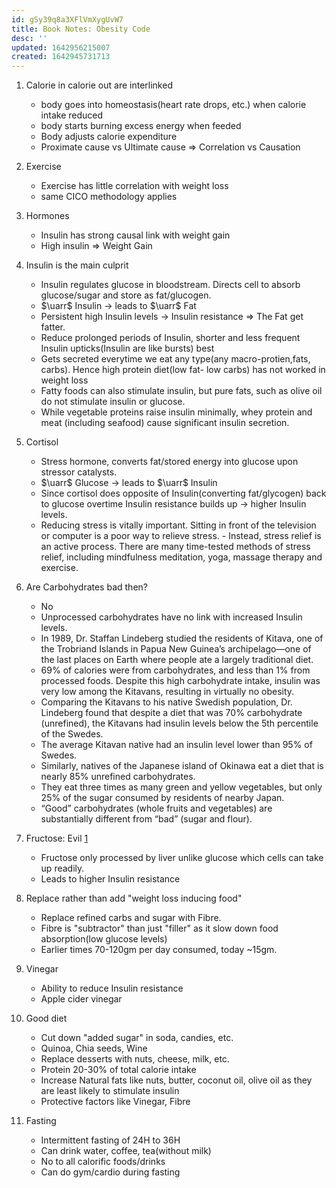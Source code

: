 ```yaml
---
id: gSy39q8a3XFlVmXygUvW7
title: Book Notes: Obesity Code
desc: ''
updated: 1642956215007
created: 1642945731713
---
```





1. Calorie in calorie out are interlinked
    - body goes into homeostasis(heart rate drops, etc.) when calorie intake reduced
    - body starts burning excess energy when feeded
    - Body adjusts calorie expenditure 
    - Proximate cause vs Ultimate cause $\Longrightarrow$ Correlation vs Causation
2. Exercise
    - Exercise has little correlation with weight loss
    - same CICO methodology applies

3. Hormones
    - Insulin has strong causal link with weight gain
    - High insulin $\Longrightarrow$ Weight Gain
4. Insulin is the main culprit
    - Insulin regulates glucose in bloodstream. Directs cell to absorb glucose/sugar and store as fat/glucogen.
    - $\uarr$ Insulin $\longrightarrow$ leads to $\uarr$ Fat
    - Persistent high Insulin levels $\longrightarrow$ Insulin resistance $\Longrightarrow$ The Fat get fatter.
    - Reduce prolonged periods of Insulin, shorter and less frequent Insulin upticks(Insulin are like bursts) best
    - Gets secreted everytime we eat any type(any macro-protien,fats, carbs). Hence high protein diet(low fat- low carbs) has not worked in weight loss
    - Fatty foods can also stimulate insulin, but pure fats, such as olive oil do not stimulate insulin or glucose.
    - While vegetable proteins raise insulin minimally, whey protein and meat (including seafood) cause significant insulin secretion. 
5. Cortisol
    - Stress hormone, converts fat/stored energy into glucose upon stressor catalysts.
    - $\uarr$ Glucose $\longrightarrow$ leads to $\uarr$ Insulin
    - Since cortisol does opposite of Insulin(converting fat/glycogen) back to glucose overtime Insulin resistance builds up $\longrightarrow$ higher Insulin levels.
    - Reducing stress is vitally important. Sitting in front of the television or computer is a poor way to relieve stress. - Instead, stress relief is an active process. There are many time-tested methods of stress relief, including mindfulness meditation, yoga, massage therapy and exercise. 

6. Are Carbohydrates bad then?
    - No
    - Unprocessed carbohydrates have no link with increased Insulin levels.
    - In 1989, Dr. Staffan Lindeberg studied the residents of Kitava, one of the Trobriand Islands in Papua New Guinea’s archipelago—one of the last places on Earth where people ate a largely traditional diet. 
    - 69% of calories were from carbohydrates, and less than 1% from processed foods. Despite this high carbohydrate intake, insulin was very low among the Kitavans, resulting in virtually no obesity. 
    - Comparing the Kitavans to his native Swedish population, Dr. Lindeberg found that despite a diet that was 70% carbohydrate (unrefined), the Kitavans had insulin levels below the 5th percentile of the Swedes.
    - The average Kitavan native had an insulin level lower than 95% of Swedes.
    - Similarly, natives of the Japanese island of Okinawa eat a diet that is nearly 85% unrefined carbohydrates. 
    - They eat three times as many green and yellow vegetables, but only 25% of the sugar consumed by residents of nearby Japan. 
    - “Good” carbohydrates (whole fruits and vegetables) are substantially different from “bad” (sugar and flour). 

7. Fructose: Evil [1](https://www.health.harvard.edu/blog/is-fructose-bad-for-you-200705012507)
    - Fructose only processed by liver unlike glucose which cells can take up readily.
    - Leads to higher Insulin resistance 

8. Replace rather than add "weight loss inducing food"
    - Replace refined carbs and sugar with Fibre.
    - Fibre is "subtractor" than just "filler" as it slow down food absorption(low glucose levels)
    - Earlier times 70-120gm per day consumed, today ~15gm.

9. Vinegar
    - Ability to reduce Insulin resistance
    - Apple cider vinegar


10. Good diet
    - Cut down "added sugar" in soda, candies, etc.
    - Quinoa, Chia seeds, Wine
    - Replace desserts with nuts, cheese, milk, etc.
    - Protein 20-30% of total calorie intake
    - Increase Natural fats like nuts, butter, coconut oil, olive oil as they are least likely to stimulate insulin
    - Protective factors like Vinegar, Fibre

11. Fasting
    - Intermittent fasting of 24H to 36H
    - Can drink water, coffee, tea(without milk)
    - No to all calorific foods/drinks
    - Can do gym/cardio during fasting